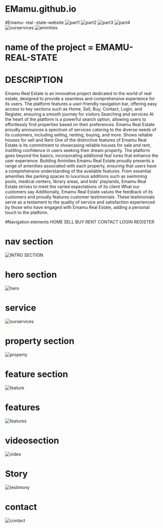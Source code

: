 # EMamu.github.io
#Emamu- real -state-website
![part1](https://github.com/TEMESGENABDISSA/EMamu.github.io/assets/109625337/35f5f5e0-d733-4523-a9e5-9a98742b8924)
![part2](https://github.com/TEMESGENABDISSA/EMamu.github.io/assets/109625337/228fe1a3-4b5e-4ad8-af04-b9c549798787)
![part3](https://github.com/TEMESGENABDISSA/EMamu.github.io/assets/109625337/d833e0d8-9297-4d58-85d8-d4c728439fe0)
![part4](https://github.com/TEMESGENABDISSA/EMamu.github.io/assets/109625337/16d901d3-7647-4fd7-996b-3c91cc851284)
![ourservices](https://github.com/TEMESGENABDISSA/EMamu.github.io/assets/109625337/6482681d-eeac-438f-9100-3443d62e13e6)
![aminities](https://github.com/TEMESGENABDISSA/EMamu.github.io/assets/109625337/5bbc97e9-6df2-4567-a33e-20aa2476fc9d)

# name of the project =  EMAMU-REAL-STATE
# DESCRIPTION
Emamu Real Estate is an innovative project dedicated to the world of real estate, designed to provide a seamless and comprehensive experience for its users. 
The platform features a user-friendly navigation bar, offering easy access to key sections such as Home, Sell, Buy, Contact, Login, and Register, ensuring a smooth journey for visitors
Searching and services
At the heart of the platform is a powerful search option, allowing users to effortlessly find properties based on their preferences. Emamu Real Estate proudly announces a spectrum of services catering to the diverse needs of its customers, including selling, renting, buying, and more.
 Shows reliable houses for sell and  Rent 
One of the distinctive features of Emamu Real Estate is its commitment to showcasing reliable houses for sale and rent, instilling confidence in users seeking their dream property. The platform goes beyond the basics, incorporating additional fea!
tures that enhance the user experience.
  Building Aminities
Emamu Real Estate proudly presents a range of amenities associated with each property, ensuring that users have a comprehensive understanding of the available features. From essential amenities like parking spaces to luxurious additions such as swimming pools, medical centers, library areas, and kids' playlands, Emamu Real Estate strives to meet the varied expectations of its client
  What our customers say
Additionally, Emamu Real Estate values the feedback of its customers and proudly features customer testimonials. These testimonials serve as a testament to the quality of service and satisfaction experienced by those who have engaged with Emamu Real Estate, adding a personal touch to the platform.

#Navigation elements 
HOME
SELL
BUY
RENT
CONTACT
LOGIN
REGISTER
# nav  section

![INTRO SECTION](https://github.com/TEMESGENABDISSA/EMamu.github.io/assets/109625337/593edda1-9aa1-401f-9cc9-f8a3c8657587)

# hero section


![hero](https://github.com/TEMESGENABDISSA/EMamu.github.io/assets/109625337/59736f6f-e60f-4b4a-986e-1ebb73242aaa)


# service
![ourservices](https://github.com/TEMESGENABDISSA/EMamu.github.io/assets/109625337/f279bd8d-6683-4600-a799-d2dbee6647e5)


 # property section

 
![property](https://github.com/TEMESGENABDISSA/EMamu.github.io/assets/109625337/29c67152-6646-4d1c-bacb-0fe6c7a656bf)

 # feature section

 
![feature](https://github.com/TEMESGENABDISSA/EMamu.github.io/assets/109625337/51335ee7-2b63-49b0-b627-ffa2e0dc46dc)

# features

![features](https://github.com/TEMESGENABDISSA/EMamu.github.io/assets/109625337/f7186298-c7a6-4bef-aa92-c3067161246f)

 #  videosection
 ![video](https://github.com/TEMESGENABDISSA/EMamu.github.io/assets/109625337/6a015662-21e7-4c8e-9171-4625773a5666)


 #   Story
 
![testimony](https://github.com/TEMESGENABDISSA/EMamu.github.io/assets/109625337/5240cd41-50e2-4f49-94ac-ac512c01033b)

 #  contact
 
 

![contact](https://github.com/TEMESGENABDISSA/EMamu.github.io/assets/109625337/bb59998a-9b32-47ab-9732-5170ee8ea1b5)

